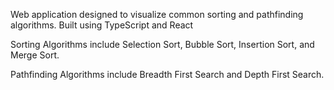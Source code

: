 Web application designed to visualize common sorting and pathfinding algorithms. Built using TypeScript and React

Sorting Algorithms include Selection Sort, Bubble Sort, Insertion Sort, and Merge Sort.

Pathfinding Algorithms include Breadth First Search and Depth First Search.

